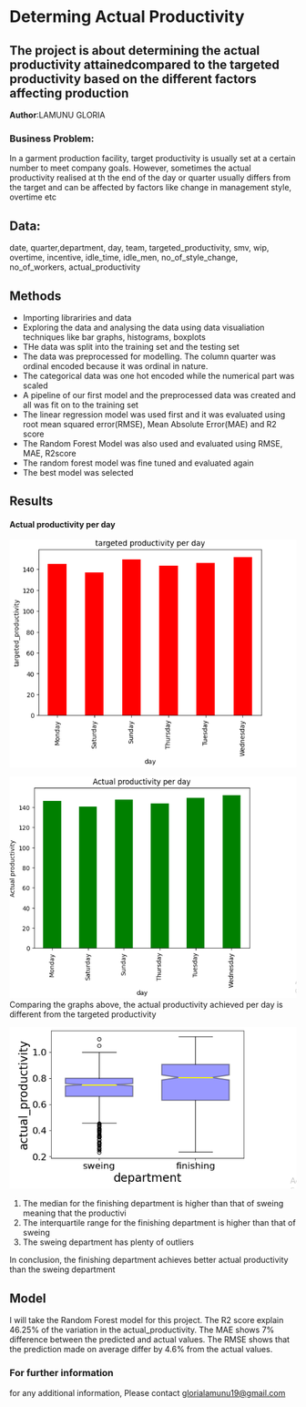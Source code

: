 # Determing Actual Productivity
## The project is about determining the actual productivity attainedcompared to the targeted productivity based on the different factors affecting production

**Author**:LAMUNU GLORIA

### Business Problem:
In a garment production facility, target productivity is usually set at a certain number to meet company goals. However, sometimes the actual productivity realised at th
the end of the day or quarter usually differs from the target and can be affected by factors like change in management style, overtime etc


## Data:
date, quarter,department, day, team, targeted_productivity, smv, wip, overtime, incentive, idle_time, idle_men, no_of_style_change, no_of_workers, 
actual_productivity

## Methods
- Importing librariries and data
- Exploring the data and analysing the data using data visualiation techniques like bar graphs, histograms, boxplots
- THe data was split into the training set and the testing set
- The data was preprocessed for modelling. The column quarter was ordinal encoded because it was ordinal in nature. 
- The categorical data was one hot encoded while the numerical part was scaled
- A pipeline of our first model and the preprocessed data was created and all was fit on to the training set
- The linear regression model was used first and it was evaluated using root mean squared error(RMSE), Mean Absolute Error(MAE) and R2 score
- The Random Forest Model was also used and evaluated using RMSE, MAE, R2score
- The random forest model was fine tuned and evaluated again
- The best model was selected

## Results

#### Actual productivity per day
![My Image](https://github.com/Gloria-L19/Possible-data-sets/blob/main/Capture%201.PNG)

![My Image](https://github.com/Gloria-L19/Possible-data-sets/blob/main/Capture%202.PNG)
Comparing the graphs above, the actual productivity achieved per day is different from the targeted productivity

![My Image](https://github.com/Gloria-L19/Possible-data-sets/blob/main/Capture%203.PNG)
1.   The median for the finishing department is higher than that of sweing meaning that the productivi
2.   The interquartile range for the finishing department is higher than that of sweing
3.   The sweing department has plenty of outliers

In conclusion, the finishing department achieves better actual productivity than the sweing department


## Model
I will take the Random Forest model for this project. The R2 score explain 46.25% of the variation in the actual_productivity. The MAE shows 7% difference between the predicted and actual values. The RMSE shows that the prediction made on average differ by 4.6% from the actual values.


### For further information

for any additional information, Please contact glorialamunu19@gmail.com
